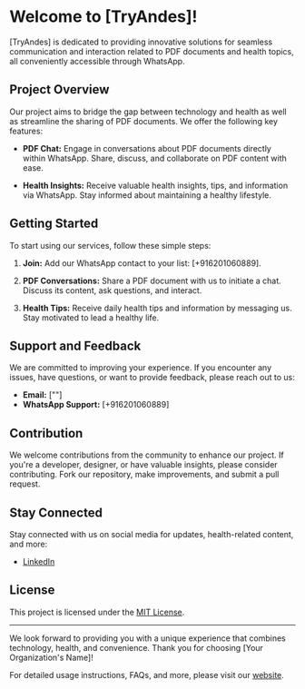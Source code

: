 # Welcome to [TryAndes]!

[TryAndes] is dedicated to providing innovative solutions for seamless communication and interaction related to PDF documents and health topics, all conveniently accessible through WhatsApp.

## Project Overview

Our project aims to bridge the gap between technology and health as well as streamline the sharing of PDF documents. We offer the following key features:

- **PDF Chat:** Engage in conversations about PDF documents directly within WhatsApp. Share, discuss, and collaborate on PDF content with ease.

- **Health Insights:** Receive valuable health insights, tips, and information via WhatsApp. Stay informed about maintaining a healthy lifestyle.

## Getting Started

To start using our services, follow these simple steps:

1. **Join:** Add our WhatsApp contact to your list: [+916201060889].

2. **PDF Conversations:** Share a PDF document with us to initiate a chat. Discuss its content, ask questions, and interact.

3. **Health Tips:** Receive daily health tips and information by messaging us. Stay motivated to lead a healthy life.

## Support and Feedback

We are committed to improving your experience. If you encounter any issues, have questions, or want to provide feedback, please reach out to us:

- **Email:** [""]
- **WhatsApp Support:** [+916201060889]

## Contribution

We welcome contributions from the community to enhance our project. If you're a developer, designer, or have valuable insights, please consider contributing. Fork our repository, make improvements, and submit a pull request.

## Stay Connected

Stay connected with us on social media for updates, health-related content, and more:

- [LinkedIn](https://www.linkedin.com/company/tryandes/)

## License

This project is licensed under the [MIT License](LICENSE).

---

We look forward to providing you with a unique experience that combines technology, health, and convenience. Thank you for choosing [Your Organization's Name]!

For detailed usage instructions, FAQs, and more, please visit our [website](https://tryandes.com).
